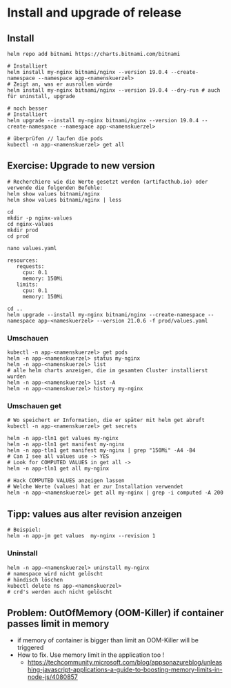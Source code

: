 #  Install and upgrade of release 

## Install 

```
helm repo add bitnami https://charts.bitnami.com/bitnami
```

```
# Installiert 
helm install my-nginx bitnami/nginx --version 19.0.4 --create-namespace --namespace app-<namenskuerzel>
# Zeigt an, was er ausrollen würde 
helm install my-nginx bitnami/nginx --version 19.0.4 --dry-run # auch für uninstall, upgrade 
```

```
# noch besser
# Installiert 
helm upgrade --install my-nginx bitnami/nginx --version 19.0.4 --create-namespace --namespace app-<namenskuerzel>
```

```
# überprüfen // laufen die pods 
kubectl -n app-<namenskuerzel> get all 
```

## Exercise: Upgrade to new version 

```
# Recherchiere wie die Werte gesetzt werden (artifacthub.io) oder verwende die folgenden Befehle:
helm show values bitnami/nginx
helm show values bitnami/nginx | less
```

```
cd 
mkdir -p nginx-values 
cd nginx-values
mkdir prod
cd prod
```

```
nano values.yaml
```

```
resources:
   requests:
     cpu: 0.1
     memory: 150Mi
   limits:
     cpu: 0.1
     memory: 150Mi
```

```
cd ..
helm upgrade --install my-nginx bitnami/nginx --create-namespace --namespace app-<nameskuerzel> --version 21.0.6 -f prod/values.yaml  
```

### Umschauen 

```
kubectl -n app-<namenskuerzel> get pods
helm -n app-<namenskuerzel> status my-nginx 
helm -n app-<namenskuerzel> list
# alle helm charts anzeigen, die im gesamten Cluster installierst wurden 
helm -n app-<namenskuerzel> list -A
helm -n app-<namenskuerzel> history my-nginx 
```

### Umschauen get 

```
# Wo speichert er Information, die er später mit helm get abruft
kubectl -n app-<namenskuerzel> get secrets
```


```
helm -n app-tln1 get values my-nginx
helm -n app-tln1 get manifest my-nginx
helm -n app-tln1 get manifest my-nginx | grep "150Mi" -A4 -B4 
# Can I see all values use -> YES
# Look for COMPUTED VALUES in get all ->
helm -n app-tln1 get all my-nginx 
```

```
# Hack COMPUTED VALUES anzeigen lassen
# Welche Werte (values) hat er zur Installation verwendet
helm -n app-<namenskuerzel> get all my-nginx | grep -i computed -A 200

```

## Tipp: values aus alter revision anzeigen 

```
# Beispiel: 
helm -n app-jm get values  my-nginx --revision 1
```

### Uninstall 

```
helm -n app-<namenskuerzel> uninstall my-nginx 
# namespace wird nicht gelöscht
# händisch löschen
kubectl delete ns app-<namenskuerzel>
# crd's werden auch nicht gelöscht 
```

## Problem: OutOfMemory (OOM-Killer) if container passes limit in memory 

  * if memory of container is bigger than limit an OOM-Killer will be triggered
  * How to fix. Use memory limit in the application too !
    * https://techcommunity.microsoft.com/blog/appsonazureblog/unleashing-javascript-applications-a-guide-to-boosting-memory-limits-in-node-js/4080857
